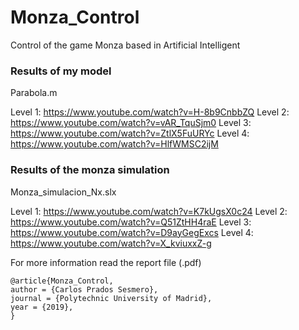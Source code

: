 # Monza_Control
Control of the game Monza based in Artificial Intelligent

### Results of my model

Parabola.m

Level 1: https://www.youtube.com/watch?v=H-8b9CnbbZQ
Level 2: https://www.youtube.com/watch?v=vAR_TquSjm0
Level 3: https://www.youtube.com/watch?v=ZtlX5FuURYc
Level 4: https://www.youtube.com/watch?v=HlfWMSC2ijM

### Results of the monza simulation

Monza_simulacion_Nx.slx

Level 1: https://www.youtube.com/watch?v=K7kUgsX0c24
Level 2: https://www.youtube.com/watch?v=Q51ZtHH4raE
Level 3: https://www.youtube.com/watch?v=D9ayGegExcs
Level 4: https://www.youtube.com/watch?v=X_kviuxxZ-g

For more information read the report file (.pdf)

```
@article{Monza_Control,
author = {Carlos Prados Sesmero},
journal = {Polytechnic University of Madrid},
year = {2019},
}
```
